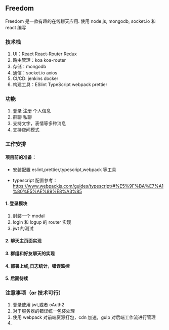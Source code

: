 ## Freedom

Freedom 是一款有趣的在线聊天应用. 使用 node.js, mongodb, socket.io 和 react 编写

### 技术栈

1. UI：React React-Router Redux
2. 路由管理：koa koa-router
3. 存储：mongodb
4. 通信：socket.io axios
5. CI/CD: jenkins docker
6. 构建工具：ESlint TypeScript webpack prettier

### 功能

1. 登录 注册 个人信息
2. 群聊 私聊
3. 支持文字，表情等多种消息
4. 支持夜间模式

### 工作安排

#### 项目前的准备：

- 安装配置 eslint,prettier,typescript,webpack 等工具

- typescript 配置参考：https://www.webpackjs.com/guides/typescript/#%E5%9F%BA%E7%A1%80%E5%AE%89%E8%A3%85

#### 1. 登录模块

1. 封装一个 modal
2. login 和 logup 的 router 实现
3. jwt 的测试

#### 2. 聊天主页面实现

#### 3. 群组和好友聊天的实现

#### 4. 部署上线,日志统计，错误监控

#### 5. 后面待续

### 注意事项（or 技术可行）

1. 登录使用 jwt,或者 oAuth2
2. 对于服务器的错误统一包装处理
3. 使用 webpack 对前端资源打包，cdn 加速，gulp 对后端工作流进行管理
4.
